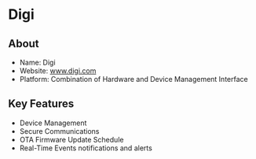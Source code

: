 # Digi

## About 
* Name: Digi
* Website: www.digi.com
* Platform: Combination of Hardware and Device Management Interface

## Key Features
* Device Management
* Secure Communications
* OTA Firmware Update Schedule
* Real-Time Events notifications and alerts

